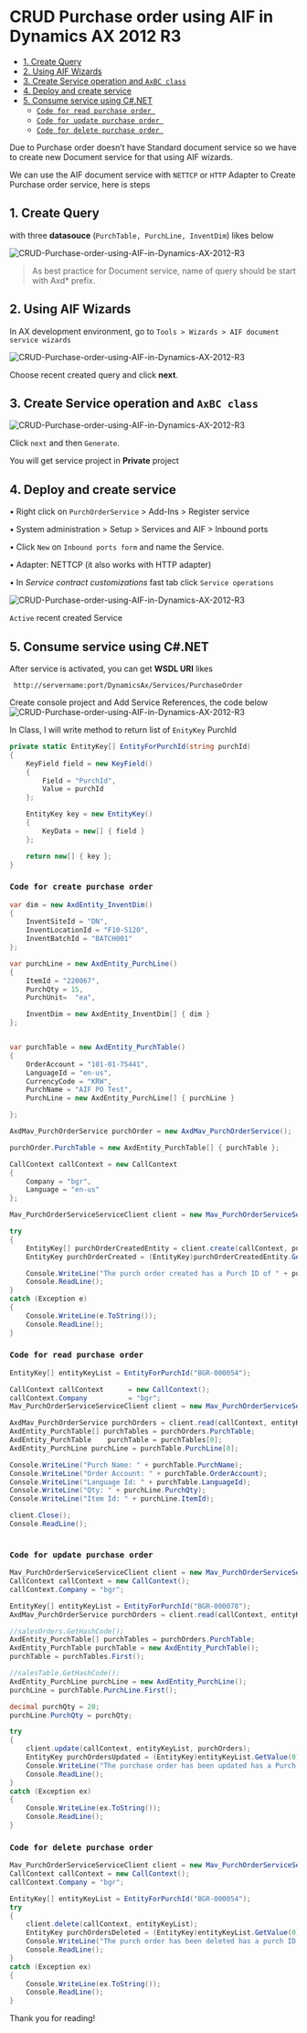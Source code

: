 # CRUD Purchase order using AIF in Dynamics AX 2012 R3


- [1. Create Query](#1-create-query)
- [2. Using AIF Wizards](#2-using-aif-wizards)
- [3. Create Service operation and `AxBC class`](#3-create-service-operation-and-axbc-class)
- [4. Deploy and create service](#4-deploy-and-create-service)
- [5. Consume service using C#.NET](#5-consume-service-using-cnet)
	- [`Code for read purchase order `](#code-for-read-purchase-order-)
	- [`Code for update purchase order `](#code-for-update-purchase-order-)
	- [`Code for delete purchase order `](#code-for-delete-purchase-order-)

Due to Purchase order doesn’t have Standard document service so we have to create new Document service for that using AIF wizards.

We can use the AIF document service with `NETTCP` or `HTTP` Adapter to Create Purchase order service, here is steps

## 1. Create Query

with three **datasouce** (`PurchTable, PurchLine, InventDim`) likes below

![CRUD-Purchase-order-using-AIF-in-Dynamics-AX-2012-R3](CRUD-Purchase-order-using-AIF-in-Dynamics-AX-2012-R3-01.png)

> As best practice for Document service, name of query should be start with Axd* prefix.

## 2. Using AIF Wizards
In AX development environment, go to `Tools > Wizards > AIF document service wizards`

![CRUD-Purchase-order-using-AIF-in-Dynamics-AX-2012-R3](CRUD-Purchase-order-using-AIF-in-Dynamics-AX-2012-R3-02.png)

Choose recent created query and click **next**.

## 3. Create Service operation and `AxBC class`

![CRUD-Purchase-order-using-AIF-in-Dynamics-AX-2012-R3](CRUD-Purchase-order-using-AIF-in-Dynamics-AX-2012-R3-03.png)

Click `next` and then `Generate`.
<!--more-->
You will get service project in **Private** project

## 4. Deploy and create service

 •	Right click on `PurchOrderService` > Add-Ins > Register service

 •	System administration > Setup > Services and AIF > Inbound ports

 •	Click `New` on `Inbound ports form` and name the Service.

 •	Adapter: NETTCP (it also works with HTTP adapter)

 •	In *Service contract customizations* fast tab click `Service operations`

![CRUD-Purchase-order-using-AIF-in-Dynamics-AX-2012-R3](CRUD-Purchase-order-using-AIF-in-Dynamics-AX-2012-R3-4.png)

`Active` recent created Service  

## 5. Consume service using C#.NET

After service is activated, you can get **WSDL URI** likes 

` http://servername:port/DynamicsAx/Services/PurchaseOrder`

Create console project and Add Service References, the code below
![CRUD-Purchase-order-using-AIF-in-Dynamics-AX-2012-R3](CRUD-Purchase-order-using-AIF-in-Dynamics-AX-2012-R3-05.png)

In Class, I will write method to return list of `EnityKey` PurchId

```C#
private static EntityKey[] EntityForPurchId(string purchId)
{
	KeyField field = new KeyField()
	{
		Field = "PurchId",
		Value = purchId
	};

	EntityKey key = new EntityKey()
	{
		KeyData = new[] { field }
	};

	return new[] { key };
}
```		
		
### `Code for create purchase order`

```C#
var dim = new AxdEntity_InventDim()
{
	InventSiteId = "DN",
	InventLocationId = "F10-S120",
	InventBatchId = "BATCH001"
};

var purchLine = new AxdEntity_PurchLine()
{
	ItemId = "220067",
	PurchQty = 15,
	PurchUnit=  "ea",

	InventDim = new AxdEntity_InventDim[] { dim }
};


var purchTable = new AxdEntity_PurchTable()
{
	OrderAccount = "101-01-75441",
	LanguageId = "en-us",
	CurrencyCode = "KRW",
	PurchName = "AIF PO Test",
	PurchLine = new AxdEntity_PurchLine[] { purchLine }

};

AxdMav_PurchOrderService purchOrder = new AxdMav_PurchOrderService();

purchOrder.PurchTable = new AxdEntity_PurchTable[] { purchTable };

CallContext callContext = new CallContext
{
	Company = "bgr",
	Language = "en-us"
};

Mav_PurchOrderServiceServiceClient client = new Mav_PurchOrderServiceServiceClient();

try
{
	EntityKey[] purchOrderCreatedEntity = client.create(callContext, purchOrder);
	EntityKey purchOrderCreated = (EntityKey)purchOrderCreatedEntity.GetValue(0);

	Console.WriteLine("The purch order created has a Purch ID of " + purchOrderCreated.KeyData[0].Value);
	Console.ReadLine();
}
catch (Exception e)
{
	Console.WriteLine(e.ToString());
	Console.ReadLine();
}
```

### `Code for read purchase order `

```C#
EntityKey[] entityKeyList = EntityForPurchId("BGR-000054");

CallContext callContext      = new CallContext();
callContext.Company          = "bgr";
Mav_PurchOrderServiceServiceClient client = new Mav_PurchOrderServiceServiceClient();

AxdMav_PurchOrderService purchOrders = client.read(callContext, entityKeyList);
AxdEntity_PurchTable[] purchTables = purchOrders.PurchTable;
AxdEntity_PurchTable    purchTable = purchTables[0];
AxdEntity_PurchLine purchLine = purchTable.PurchLine[0];

Console.WriteLine("Purch Name: " + purchTable.PurchName);            
Console.WriteLine("Order Account: " + purchTable.OrderAccount);
Console.WriteLine("Language Id: " + purchTable.LanguageId);
Console.WriteLine("Qty: " + purchLine.PurchQty);
Console.WriteLine("Item Id: " + purchLine.ItemId);

client.Close();
Console.ReadLine();
			
```

### `Code for update purchase order `

```C#
Mav_PurchOrderServiceServiceClient client = new Mav_PurchOrderServiceServiceClient();
CallContext callContext = new CallContext();
callContext.Company = "bgr";

EntityKey[] entityKeyList = EntityForPurchId("BGR-000078");
AxdMav_PurchOrderService purchOrders = client.read(callContext, entityKeyList);

//salesOrders.GetHashCode();
AxdEntity_PurchTable[] purchTables = purchOrders.PurchTable;
AxdEntity_PurchTable purchTable = new AxdEntity_PurchTable();
purchTable = purchTables.First();

//salesTable.GetHashCode();
AxdEntity_PurchLine purchLine = new AxdEntity_PurchLine();
purchLine = purchTable.PurchLine.First();

decimal purchQty = 20;
purchLine.PurchQty = purchQty;

try
{
	client.update(callContext, entityKeyList, purchOrders);
	EntityKey purchOrdersUpdated = (EntityKey)entityKeyList.GetValue(0);
	Console.WriteLine("The purchase order has been updated has a Purch ID of " + purchOrdersUpdated.KeyData[0].Value + " with Qty " + purchQty.ToString() + "");
	Console.ReadLine();
}
catch (Exception ex)
{
	Console.WriteLine(ex.ToString());
	Console.ReadLine();
}
```
### `Code for delete purchase order `

```C#
Mav_PurchOrderServiceServiceClient client = new Mav_PurchOrderServiceServiceClient();
CallContext callContext = new CallContext();
callContext.Company = "bgr";

EntityKey[] entityKeyList = EntityForPurchId("BGR-000054");
try
{
	client.delete(callContext, entityKeyList);
	EntityKey purchOrdersDeleted = (EntityKey)entityKeyList.GetValue(0);
	Console.WriteLine("The purch order has been deleted has a purch ID of " + purchOrdersDeleted.KeyData[0].Value);
	Console.ReadLine();
}
catch (Exception ex)
{
	Console.WriteLine(ex.ToString());
	Console.ReadLine();
}
```

Thank you for reading!

